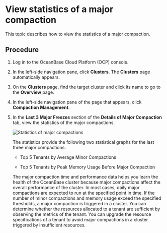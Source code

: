 # View statistics of a major compaction

This topic describes how to view the statistics of a major compaction.

## Procedure

1. Log in to the OceanBase Cloud Platform (OCP) console.

2. In the left-side navigation pane, click **Clusters**. The **Clusters** page automatically appears.

3. On the **Clusters** page, find the target cluster and click its name to go to the **Overview** page.

4. In the left-side navigation pane of the page that appears, click **Compaction Management**.

5. In the **Last 3 Major Freezes** section of the **Details of Major Compaction** tab, view the statistics of the major compactions.

   ![Statistics of major compactions](https://help-static-aliyun-doc.aliyuncs.com/assets/img/en-US/7695798161/p260765.png)

   The statistics provide the following two statistical graphs for the last three major compactions:

   * Top 5 Tenants by Average Minor Compactions

   * Top 5 Tenants by Peak Memory Usage Before Major Compaction

   The major compaction time and performance data helps you learn the health of the OceanBase cluster because major compactions affect the overall performance of the cluster. In most cases, daily major compactions are expected to run at the specified point in time. If the number of minor compactions and memory usage exceed the specified thresholds, a major compaction is triggered in a cluster. You can determine whether the resources allocated to a tenant are sufficient by observing the metrics of the tenant. You can upgrade the resource specifications of a tenant to avoid major compactions in a cluster triggered by insufficient resources.
